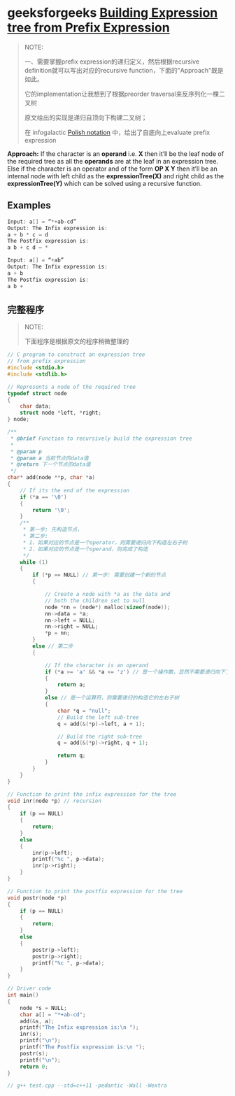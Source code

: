 # geeksforgeeks [Building Expression tree from Prefix Expression](https://www.geeksforgeeks.org/building-expression-tree-from-prefix-expression/)

> NOTE: 
>
> 一、需要掌握prefix expression的递归定义，然后根据recursive definition就可以写出对应的recursive function，下面的"Approach"既是如此。
>
> 它的implementation让我想到了根据preorder traversal来反序列化一棵二叉树
>
> 原文给出的实现是递归自顶向下构建二叉树；
>
> 在 infogalactic [Polish notation](https://infogalactic.com/info/Polish_notation) 中，给出了自底向上evaluate prefix expression
>
> 

**Approach:** If the character is an **operand** i.e. **X** then it’ll be the leaf node of the required tree as all the **operands** are at the leaf in an expression tree. Else if the character is an operator and of the form **OP X Y** then it’ll be an internal node with left child as the **expressionTree(X)** and right child as the **expressionTree(Y)** which can be solved using a recursive function.



## Examples

```C++
Input: a[] = “*+ab-cd”
Output: The Infix expression is:
a + b * c – d
The Postfix expression is:
a b + c d – *

Input: a[] = “+ab”
Output: The Infix expression is:
a + b
The Postfix expression is:
a b +
```

## 完整程序

> NOTE: 
>
> 下面程序是根据原文的程序稍微整理的

```C++
// C program to construct an expression tree
// from prefix expression
#include <stdio.h>
#include <stdlib.h>

// Represents a node of the required tree
typedef struct node
{
	char data;
	struct node *left, *right;
} node;

/**
 * @brief Function to recursively build the expression tree
 *
 * @param p
 * @param a 当前节点的data值
 * @return 下一个节点的data值
 */
char* add(node **p, char *a)
{
	// If its the end of the expression
	if (*a == '\0')
	{
		return '\0';
	}
	/**
	 * 第一步: 先构造节点，
	 * 第二步:
	 * 1、如果对应的节点是一个operator，则需要递归向下构造左右子树
	 * 2、如果对应的节点是一个operand，则完成了构造
	 */
	while (1)
	{
		if (*p == NULL) // 第一步: 需要创建一个新的节点
		{

			// Create a node with *a as the data and
			// both the children set to null
			node *nn = (node*) malloc(sizeof(node));
			nn->data = *a;
			nn->left = NULL;
			nn->right = NULL;
			*p = nn;
		}
		else // 第二步
		{

			// If the character is an operand
			if (*a >= 'a' && *a <= 'z') // 是一个操作数，显然不需要递归向下了
			{
				return a;
			}
			else // 是一个运算符，则需要递归的构造它的左右子树
			{
				char *q = "null";
				// Build the left sub-tree
				q = add(&(*p)->left, a + 1);

				// Build the right sub-tree
				q = add(&(*p)->right, q + 1);

				return q;
			}
		}
	}
}

// Function to print the infix expression for the tree
void inr(node *p) // recursion
{
	if (p == NULL)
	{
		return;
	}
	else
	{
		inr(p->left);
		printf("%c ", p->data);
		inr(p->right);
	}
}

// Function to print the postfix expression for the tree
void postr(node *p)
{
	if (p == NULL)
	{
		return;
	}
	else
	{
		postr(p->left);
		postr(p->right);
		printf("%c ", p->data);
	}
}

// Driver code
int main()
{
	node *s = NULL;
	char a[] = "*+ab-cd";
	add(&s, a);
	printf("The Infix expression is:\n ");
	inr(s);
	printf("\n");
	printf("The Postfix expression is:\n ");
	postr(s);
	printf("\n");
	return 0;
}

// g++ test.cpp --std=c++11 -pedantic -Wall -Wextra


```

